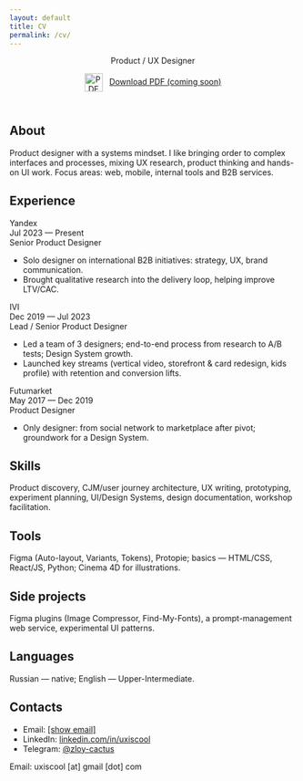 ```yaml
---
layout: default
title: CV
permalink: /cv/
---
```

<div class="container">
<header class="cv-head">
  <div class="cv-title">Product / UX Designer</div>
 <p class="cv-download disabled-text">
  <img src="{{ site.baseurl }}/ui/icon_pdf.svg" alt="PDF" width="32" height="32" style="vertical-align:middle; margin-right:8px;">
  <a href="{{ site.baseurl }}/ui/cv.pdf" aria-disabled="true">Download PDF (coming soon)</a>
</p>
</header>
  <section class="cv-grid">
    <!-- ABOUT -->
    <div class="cv-rail"></div>
    <div class="cv-right"><h2 class="cvsubheading">About</h2></div>
    <div class="cv-rail"></div>
    <div class="cv-right">
      Product designer with a systems mindset. I like bringing order to complex interfaces and processes, mixing UX research, product thinking and hands-on UI work. Focus areas: web, mobile, internal tools and B2B services.
    </div>
    <!-- EXPERIENCE -->
    <div class="cv-rail"></div>
    <div class="cv-right"><h2 class="cvsubheading">Experience</h2></div>
    <!-- Job: Yandex -->
    <div class="cv-rail">
      <span class="cv-company">Yandex</span><br>
      <span class="cv-dates">Jul 2023 — Present</span>
    </div>
    <div class="cv-right">
      <div class="cv-role">Senior Product Designer</div>
      <ul class="cv-bullets">
        <li>Solo designer on international B2B initiatives: strategy, UX, brand communication.</li>
        <li>Brought qualitative research into the delivery loop, helping improve LTV/CAC.</li>
      </ul>
    </div>
    <!-- Job: IVI -->
    <div class="cv-rail">
      <span class="cv-company">IVI</span><br>
      <span class="cv-dates">Dec 2019 — Jul 2023</span>
    </div>
    <div class="cv-right">
      <div class="cv-role">Lead / Senior Product Designer</div>
      <ul class="cv-bullets">
        <li>Led a team of 3 designers; end-to-end process from research to A/B tests; Design System growth.</li>
        <li>Launched key streams (vertical video, storefront & card redesign, kids profile) with retention and conversion lifts.</li>
      </ul>
    </div>
    <!-- Job: Futumarket -->
    <div class="cv-rail">
      <span class="cv-company">Futumarket</span><br>
      <span class="cv-dates">May 2017 — Dec 2019</span>
    </div>
    <div class="cv-right">
      <div class="cv-role">Product Designer</div>
      <ul class="cv-bullets">
        <li>Only designer: from social network to marketplace after pivot; groundwork for a Design System.</li>
      </ul>
    </div>
    <!-- SKILLS -->
    <div class="cv-rail"></div>
    <div class="cv-right"><h2 class="cvsubheading">Skills</h2></div>
    <div class="cv-rail"></div>
    <div class="cv-right">
      Product discovery, CJM/user journey architecture, UX writing, prototyping, experiment planning, UI/Design Systems, design documentation, workshop facilitation.
    </div>
    <!-- TOOLS -->
    <div class="cv-rail"></div>
    <div class="cv-right"><h2 class="cvsubheading">Tools</h2></div>
    <div class="cv-rail"></div>
    <div class="cv-right">
      Figma (Auto-layout, Variants, Tokens), Protopie; basics — HTML/CSS, React/JS, Python; Cinema 4D for illustrations.
    </div>
    <!-- SIDE PROJECTS -->
    <div class="cv-rail"></div>
    <div class="cv-right"><h2 class="cvsubheading">Side projects</h2></div>
    <div class="cv-rail"></div>
    <div class="cv-right">
      Figma plugins (Image Compressor, Find-My-Fonts), a prompt-management web service, experimental UI patterns.
    </div>
    <!-- LANGUAGES -->
    <div class="cv-rail"></div>
    <div class="cv-right"><h2 class="cvsubheading">Languages</h2></div>
    <div class="cv-rail"></div>
    <div class="cv-right">
      Russian — native; English — Upper-Intermediate.
    </div>
    <!-- CONTACTS -->
    <div class="cv-rail"></div>
    <div class="cv-right"><h2 class="cvsubheading">Contacts</h2></div>
    <div class="cv-rail"></div>
    <div class="cv-right">
      <ul class="cv-contacts-list">
        <li>
          Email: 
          <a class="cv-email" href="javascript:void(0)"
   data-user="loocsixu" data-host="moc.liamg">
  <span class="cv-email-text">[show email]</span>
</a></li>
        <li>
          LinkedIn: 
          <a href="https://linkedin.com/in/uxiscool" target="_blank" rel="noopener">
            linkedin.com/in/uxiscool
          </a>
        </li>
        <li>
          Telegram: 
          <a href="https://t.me/zloy-cactus" target="_blank" rel="noopener">
            @zloy-cactus
          </a>
        </li>
      </ul>
      <!-- email обфускация -->
  <script>
(function () {
  function rev(s){ return s.split('').reverse().join(''); }
  document.querySelectorAll('.cv-email').forEach(function(a){
    var addr = rev(a.dataset.user) + '@' + rev(a.dataset.host);
    a.href = 'mailto:' + addr;
    var t = a.querySelector('.cv-email-text');
    if (t) t.textContent = addr;
  });
})();
</script>
      <noscript><p>Email: uxiscool [at] gmail [dot] com</p></noscript>
    </div>
  </section>
  <div class="intro-divider"></div>
</div>